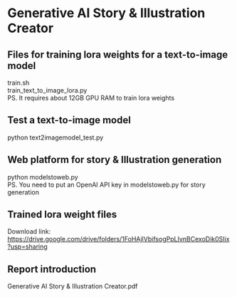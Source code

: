 # Generative AI Story & Illustration Creator

## Files for training lora weights for a text-to-image model
train.sh  
train_text_to_image_lora.py  
PS. It requires about 12GB GPU RAM to train lora weights

## Test a text-to-image model
python text2imagemodel_test.py

## Web platform for story & Illustration generation
python modelstoweb.py  
PS. You need to put an OpenAI API key in modelstoweb.py for story generation

## Trained lora weight files
Download link: https://drive.google.com/drive/folders/1FoHAjIVbifsogPpLIvnBCexoDik0SIix?usp=sharing

## Report introduction
Generative AI Story & Illustration Creator.pdf

